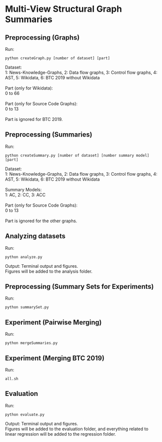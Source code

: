 # Multi-View Structural Graph Summaries

## Preprocessing (Graphs)
Run:
```console
python createGraph.py [number of dataset] [part] 
```
Dataset: <br />
1: News-Knowledge-Graphs, 2: Data flow graphs, 3: Control flow graphs, 4: AST, 5: Wikidata, 6: BTC 2019 without Wikidata<br />
<br />
Part (only for Wikidata):<br />
0 to 66<br /><br />
Part (only for Source Code Graphs):<br />
0 to 13<br /><br />
Part is ignored for BTC 2019.

## Preprocessing (Summaries)
Run:
```console
python createSummary.py [number of dataset] [number summary model] [part]
```
Dataset: <br />
1: News-Knowledge-Graphs, 2: Data flow graphs, 3: Control flow graphs, 4: AST, 5: Wikidata, 6: BTC 2019 without Wikidata<br />
<br />
Summary Models:<br />
1: AC, 2: CC, 3: ACC
<br />
<br />
Part (only for Source Code Graphs):<br />
0 to 13<br /><br />
Part is ignored for the other graphs.

## Analyzing datasets
Run:
```console
python analyze.py
```
Output: Terminal output and figures.<br />
Figures will be added to the analysis folder.

## Preprocessing (Summary Sets for Experiments)
Run:
```console
python summarySet.py
```

## Experiment (Pairwise Merging)
Run:
```console
python mergeSummaries.py
```

## Experiment (Merging BTC 2019)
Run:
```console
all.sh
```

## Evaluation
Run:
```console
python evaluate.py
```
Output: Terminal output and figures.<br />
Figures will be added to the evaluation folder, and everything related to linear regression will be added to the regression folder.
